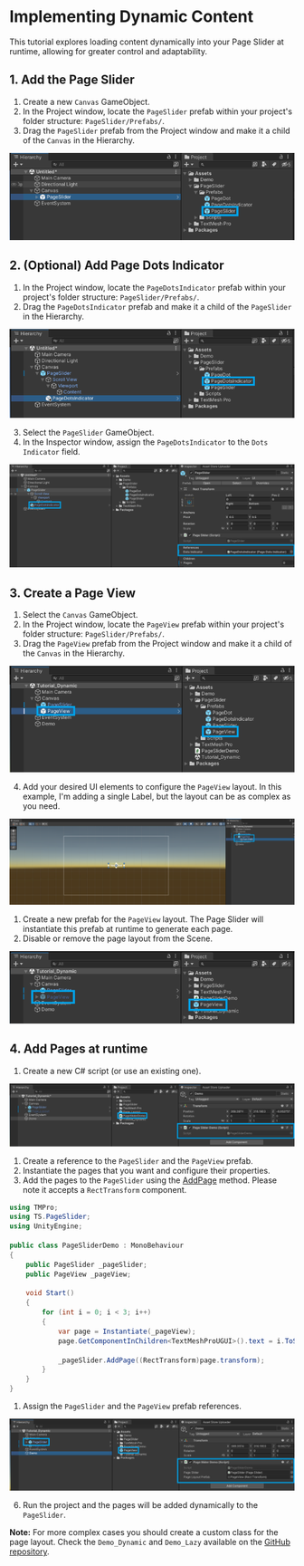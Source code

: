 # Implementing Dynamic Content

This tutorial explores loading content dynamically into your Page Slider at runtime, allowing for greater control and adaptability.

## 1. Add the Page Slider

1. Create a new `Canvas` GameObject.
2. In the Project window, locate the `PageSlider` prefab within your project's folder structure: `PageSlider/Prefabs/`.
3. Drag the `PageSlider` prefab from the Project window and make it a child of the `Canvas` in the Hierarchy.

![Drag a PageSlider prefab as a child of the Canvas](../images/setup_add_pageslider.png)

## 2. (Optional) Add Page Dots Indicator

1. In the Project window, locate the `PageDotsIndicator` prefab within your project's folder structure: `PageSlider/Prefabs/`.
2. Drag the `PageDotsIndicator` prefab and make it a child of the `PageSlider` in the Hierarchy.

![Drag a PageDotsIndicator as a child of the PageSlider](../images/setup_add_pagedotsindicator.png)

3. Select the `PageSlider` GameObject.
4. In the Inspector window, assign the `PageDotsIndicator` to the `Dots Indicator` field.

![Assign the PageDotsIndicator to the PageSlider](../images/setup_assign_pagedotsindicator.png)

## 3. Create a Page View

1. Select the `Canvas` GameObject.
2. In the Project window, locate the `PageView` prefab within your project's folder structure: `PageSlider/Prefabs/`.
3. Drag the `PageView` prefab from the Project window and make it a child of the `Canvas` in the Hierarchy.

![Create a page view](../images/setup_dynamic_create_page_view.png)

4. Add your desired UI elements to configure the `PageView` layout. In this example, I'm adding a single Label, but the layout can be as complex as you need.

![Add a page view layout](../images/setup_dynamic_add_page_view_layout.png)

1. Create a new prefab for the `PageView` layout. The Page Slider will instantiate this prefab at runtime to generate each page.
2. Disable or remove the page layout from the Scene.

![Create a new prefab for the page content view](../images/setup_dynamic_create_prefab.png)

## 4. Add Pages at runtime

1. Create a new C# script (or use an existing one).

![Create a new C# script](../images/setup_dynamic_create_script.png)

1. Create a reference to the `PageSlider` and the `PageView` prefab.
2. Instantiate the pages that you want and configure their properties.
3. Add the pages to the `PageSlider` using the [AddPage](../api/TS.PageSlider.PageSlider.html#TS_PageSlider_PageSlider_AddPage_RectTransform_) method. Please note it accepts a `RectTransform` component.

``` csharp
using TMPro;
using TS.PageSlider;
using UnityEngine;

public class PageSliderDemo : MonoBehaviour
{
    public PageSlider _pageSlider;
    public PageView _pageView;

    void Start()
    {
        for (int i = 0; i < 3; i++)
        {
            var page = Instantiate(_pageView);
            page.GetComponentInChildren<TextMeshProUGUI>().text = i.ToString();

            _pageSlider.AddPage((RectTransform)page.transform);
        }
    }
}
```

1. Assign the `PageSlider` and the `PageView` prefab references.

![Assign the necessary references](../images/setup_dynamic_assign_references.png)

6. Run the project and the pages will be added dynamically to the `PageSlider`.

**Note:** For more complex cases you should create a custom class for the page layout. Check the `Demo_Dynamic` and `Demo_Lazy` available on the [GitHub repository](https://github.com/tomazsaraiva/unity-canvas-page-slider).
